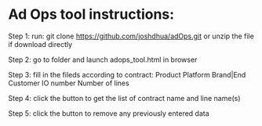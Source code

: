 # Ad Ops tool instructions:

Step 1:
run: git clone https://github.com/joshdhua/adOps.git
or unzip the file if download directly

Step 2:
go to folder and launch adops_tool.html in browser

Step 3:
fill in the fileds according to contract:
Product
Platform
Brand|End Customer
IO number
Number of lines

Step 4:
click the button <Generate> to get the list of contract name and line name(s)
  
Step 5:
click the button <Clear> to remove any previously entered data
